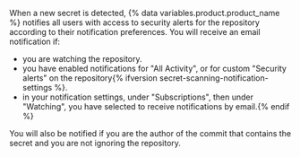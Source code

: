 When a new secret is detected, {% data variables.product.product_name %} notifies all users with access to security alerts for the repository according to their notification preferences. You will receive an email notification if:
- you are watching the repository.
- you have enabled notifications for "All Activity", or for custom "Security alerts" on the repository{% ifversion secret-scanning-notification-settings %}.
- in your notification settings, under "Subscriptions", then under "Watching", you have selected to receive notifications by email.{% endif %}

You will also be notified if you are the author of the commit that contains the secret and you are not ignoring the repository.